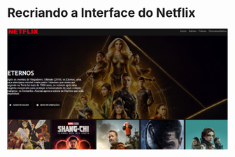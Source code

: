 # Recriando a Interface do Netflix

![Alt text](/etc/img-netflix-page.png?raw=true "Página do Netflix")
